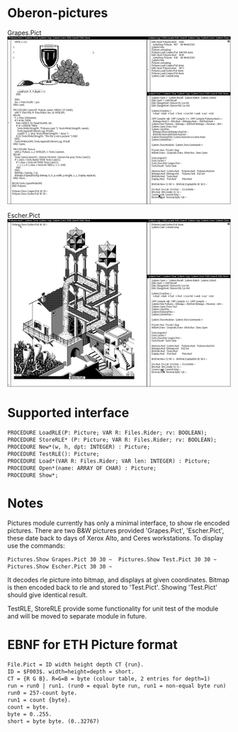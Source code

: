 # Oberon-pictures

Grapes.Pict
![Grapes.png](Grapes.png?raw=true "Grapes.Pict")

Escher.Pict
![Escher.png](Escher.png?raw=true "Escher.Pict")

# Supported interface
    PROCEDURE LoadRLE(P: Picture; VAR R: Files.Rider; rv: BOOLEAN);
    PROCEDURE StoreRLE* (P: Picture; VAR R: Files.Rider; rv: BOOLEAN);
    PROCEDURE New*(w, h, dpt: INTEGER) : Picture;
    PROCEDURE TestRLE(): Picture;
    PROCEDURE Load*(VAR R: Files.Rider; VAR len: INTEGER) : Picture;
    PROCEDURE Open*(name: ARRAY OF CHAR) : Picture;
    PROCEDURE Show*;

# Notes
Pictures module currently has only a minimal interface, to show rle
encoded pictures. There are two B&W pictures provided
'Grapes.Pict', 'Escher.Pict', these date back to days of Xerox Alto, and
Ceres workstations. To display use the commands:

    Pictures.Show Grapes.Pict 30 30 ~  Pictures.Show Test.Pict 30 30 ~
    Pictures.Show Escher.Pict 30 30 ~

It decodes rle picture into bitmap, and displays at given coordinates.
Bitmap is then encoded back to rle and stored to 'Test.Pict'. Showing
'Test.Pict' should give identical result.

TestRLE, StoreRLE provide some functionality for
unit test of the module and will be moved to separate module in future.

# EBNF for ETH Picture format
    File.Pict = ID width height depth CT {run}.
    ID = $F003$. width=height=depth = short.
    CT = {R G B}. R=G=B = byte (colour table, 2 entries for depth=1)
    run = run0 | run1. (run0 = equal byte run, run1 = non-equal byte run)
    run0 = 257-count byte.
    run1 = count {byte}.
    count = byte.
    byte = 0..255.
    short = byte byte. (0..32767)

